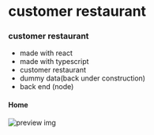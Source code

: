 # customer restaurant

### customer restaurant
- made with react
- made with typescript
- customer restaurant
- dummy data(back under construction)
- back end (node)

#### Home
![preview img](.\src\assets\Img-GitHub/Dashboard)

